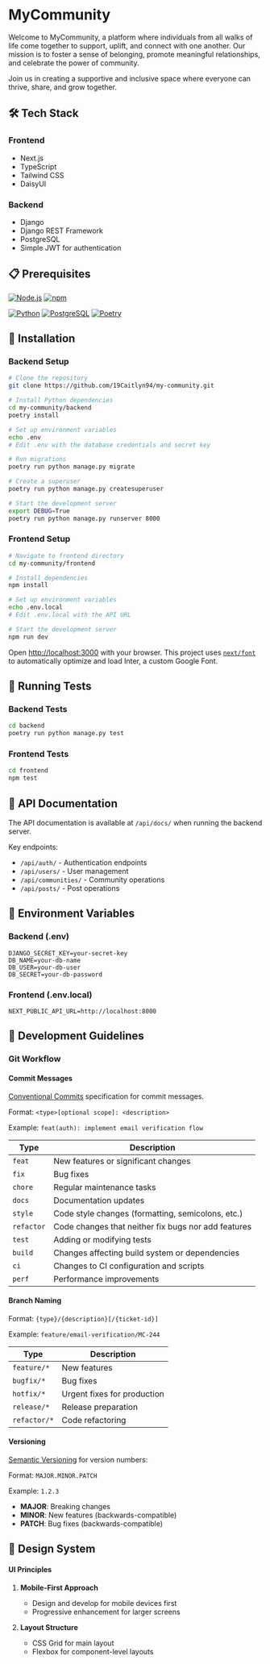 # MyCommunity

Welcome to MyCommunity, a platform where individuals from all walks of life come together to support, uplift, and connect with one another. Our mission is to foster a sense of belonging, promote meaningful relationships, and celebrate the power of community.

Join us in creating a supportive and inclusive space where everyone can thrive, share, and grow together.

## 🛠️ Tech Stack

### Frontend

- Next.js
- TypeScript
- Tailwind CSS
- DaisyUI

### Backend

- Django
- Django REST Framework
- PostgreSQL
- Simple JWT for authentication

## 📋 Prerequisites

[![Node.js](https://img.shields.io/badge/Node-20.11.1-green?logo=node.js)](https://nodejs.org/) [![npm](https://img.shields.io/badge/npm-10.2.4-red?logo=npm)](https://www.npmjs.com/)

[![Python](https://img.shields.io/badge/Python-3.10.5-blue?logo=python)](https://www.python.org/) [![PostgreSQL](https://img.shields.io/badge/PostgreSQL-14.15-blue?logo=postgresql)](https://www.postgresql.org/) [![Poetry](https://img.shields.io/badge/Poetry-1.8.3-blue?logo=poetry)](https://python-poetry.org/)

## 🔧 Installation

### Backend Setup

```bash
# Clone the repository
git clone https://github.com/19Caitlyn94/my-community.git

# Install Python dependencies
cd my-community/backend
poetry install

# Set up environment variables
echo .env
# Edit .env with the database credentials and secret key

# Run migrations
poetry run python manage.py migrate

# Create a superuser
poetry run python manage.py createsuperuser

# Start the development server
export DEBUG=True
poetry run python manage.py runserver 8000
```

### Frontend Setup

```bash
# Navigate to frontend directory
cd my-community/frontend

# Install dependencies
npm install

# Set up environment variables
echo .env.local
# Edit .env.local with the API URL

# Start the development server
npm run dev
```

Open [http://localhost:3000](http://localhost:3000) with your browser.
This project uses [`next/font`](https://nextjs.org/docs/basic-features/font-optimization) to automatically optimize and load Inter, a custom Google Font.

## 🧪 Running Tests

### Backend Tests

```bash
cd backend
poetry run python manage.py test
```

### Frontend Tests

```bash
cd frontend
npm test
```

## 📝 API Documentation

The API documentation is available at `/api/docs/` when running the backend server.

Key endpoints:

- `/api/auth/` - Authentication endpoints
- `/api/users/` - User management
- `/api/communities/` - Community operations
- `/api/posts/` - Post operations

## 🔐 Environment Variables

### Backend (.env)

```
DJANGO_SECRET_KEY=your-secret-key
DB_NAME=your-db-name
DB_USER=your-db-user
DB_SECRET=your-db-password
```

### Frontend (.env.local)

```
NEXT_PUBLIC_API_URL=http://localhost:8000
```

## 📝 Development Guidelines

### Git Workflow

#### Commit Messages

[Conventional Commits](https://www.conventionalcommits.org/en/) specification for commit messages.

Format: `<type>[optional scope]: <description>`

Example: `feat(auth): implement email verification flow`

| Type       | Description                                         |
| ---------- | --------------------------------------------------- |
| `feat`     | New features or significant changes                 |
| `fix`      | Bug fixes                                           |
| `chore`    | Regular maintenance tasks                           |
| `docs`     | Documentation updates                               |
| `style`    | Code style changes (formatting, semicolons, etc.)   |
| `refactor` | Code changes that neither fix bugs nor add features |
| `test`     | Adding or modifying tests                           |
| `build`    | Changes affecting build system or dependencies      |
| `ci`       | Changes to CI configuration and scripts             |
| `perf`     | Performance improvements                            |

#### Branch Naming

Format: `{type}/{description}[/{ticket-id}]`

Example: `feature/email-verification/MC-244`

| Type         | Description                 |
| ------------ | --------------------------- |
| `feature/*`  | New features                |
| `bugfix/*`   | Bug fixes                   |
| `hotfix/*`   | Urgent fixes for production |
| `release/*`  | Release preparation         |
| `refactor/*` | Code refactoring            |

#### Versioning

[Semantic Versioning](https://semver.org/) for version numbers:

Format: `MAJOR.MINOR.PATCH`

Example: `1.2.3`

- **MAJOR**: Breaking changes
- **MINOR**: New features (backwards-compatible)
- **PATCH**: Bug fixes (backwards-compatible)

## 🎨 Design System

#### UI Principles

1. **Mobile-First Approach**

   - Design and develop for mobile devices first
   - Progressive enhancement for larger screens

2. **Layout Structure**
   - CSS Grid for main layout
   - Flexbox for component-level layouts

<!--
## 🚀 Deploy

The easiest way to deploy is to use the [Vercel Platform](https://vercel.com/new?utm_medium=default-template&filter=next.js&utm_source=create-next-app&utm_campaign=create-next-app-readme) from the creators of Next.js. -->
